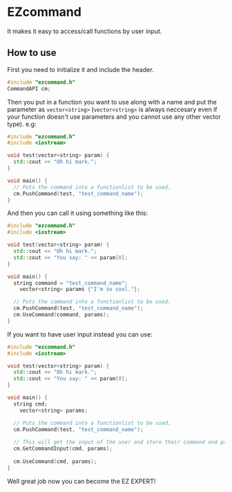 # EZcommand
It makes it easy to access/call functions by user input.

## How to use
First you need to initialize it and include the header.
  
```cpp
#include "ezcommand.h"
CommandAPI cm;
```

Then you put in a function you want to use along with a name and put the parameter as ```vector<string>``` (```vector<string>``` is always neccesary even if your function doesn't use parameters and you cannot use any other vector type). e.g:
  
```cpp
#include "ezcommand.h"
#include <iostream>

void test(vector<string> param) {
  std::cout << "Oh hi mark.";
}

void main() {
  // Puts the command into a functionlist to be used.
  cm.PushCommand(test, "test_command_name");
}
```

And then you can call it using something like this:

```cpp
#include "ezcommand.h"
#include <iostream>

void test(vector<string> param) {
  std::cout << "Oh hi mark.";
  std::cout << "You say: " << param[0];
}

void main() {
  string command = "test_command_name";
	vector<string> params {"I'm so cool."};

  // Puts the command into a functionlist to be used.
  cm.PushCommand(test, "test_command_name");
  cm.UseCommand(command, params);
}
```

If you want to have user input instead you can use:
```cpp
#include "ezcommand.h"
#include <iostream>

void test(vector<string> param) {
  std::cout << "Oh hi mark.";
  std::cout << "You say: " << param[0];
}

void main() {
  string cmd;
	vector<string> params;

  // Puts the command into a functionlist to be used.
  cm.PushCommand(test, "test_command_name");
  
  // This will get the input of the user and store their command and parameters in cmd and params respectively.
  cm.GetCommandInput(cmd, params);
  
  cm.UseCommand(cmd, params);
}
```
Well great job now you can become the EZ EXPERT!
```
